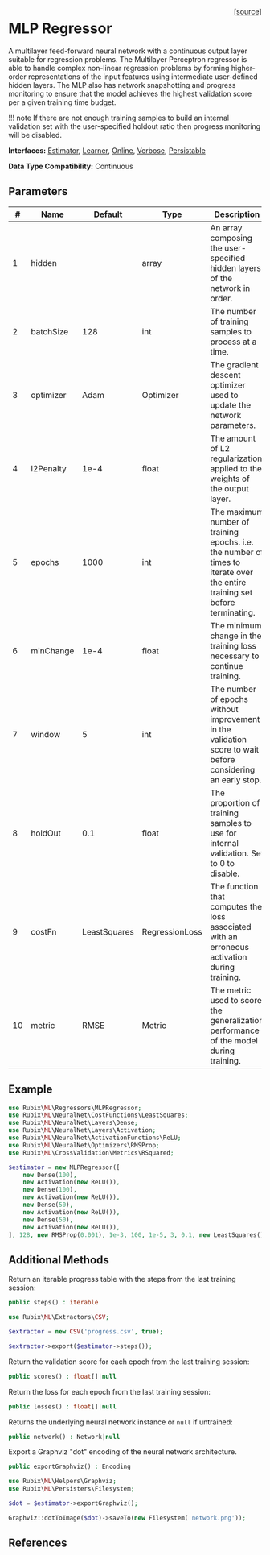 <span style="float:right;"><a href="https://github.com/RubixML/ML/blob/master/src/Regressors/MLPRegressor.php">[source]</a></span>

# MLP Regressor
A multilayer feed-forward neural network with a continuous output layer suitable for regression problems. The Multilayer Perceptron regressor is able to handle complex non-linear regression problems by forming higher-order representations of the input features using intermediate user-defined hidden layers. The MLP also has network snapshotting and progress monitoring to ensure that the model achieves the highest validation score per a given training time budget.

!!! note
    If there are not enough training samples to build an internal validation set with the user-specified holdout ratio then progress monitoring will be disabled.

**Interfaces:** [Estimator](../estimator.md), [Learner](../learner.md), [Online](../online.md), [Verbose](../verbose.md), [Persistable](../persistable.md)

**Data Type Compatibility:** Continuous

## Parameters
| # | Name | Default | Type | Description |
|---|---|---|---|---|
| 1 | hidden | | array | An array composing the user-specified hidden layers of the network in order. |
| 2 | batchSize | 128 | int | The number of training samples to process at a time. |
| 3 | optimizer | Adam | Optimizer | The gradient descent optimizer used to update the network parameters. |
| 4 | l2Penalty | 1e-4 | float | The amount of L2 regularization applied to the weights of the output layer. |
| 5 | epochs | 1000 | int | The maximum number of training epochs. i.e. the number of times to iterate over the entire training set before terminating. |
| 6 | minChange | 1e-4 | float | The minimum change in the training loss necessary to continue training. |
| 7 | window | 5 | int | The number of epochs without improvement in the validation score to wait before considering an early stop. |
| 8 | holdOut | 0.1 | float | The proportion of training samples to use for internal validation. Set to 0 to disable. |
| 9 | costFn | LeastSquares | RegressionLoss | The function that computes the loss associated with an erroneous activation during training. |
| 10 | metric | RMSE | Metric | The metric used to score the generalization performance of the model during training. |

## Example
```php
use Rubix\ML\Regressors\MLPRegressor;
use Rubix\ML\NeuralNet\CostFunctions\LeastSquares;
use Rubix\ML\NeuralNet\Layers\Dense;
use Rubix\ML\NeuralNet\Layers\Activation;
use Rubix\ML\NeuralNet\ActivationFunctions\ReLU;
use Rubix\ML\NeuralNet\Optimizers\RMSProp;
use Rubix\ML\CrossValidation\Metrics\RSquared;

$estimator = new MLPRegressor([
	new Dense(100),
	new Activation(new ReLU()),
	new Dense(100),
	new Activation(new ReLU()),
	new Dense(50),
	new Activation(new ReLU()),
	new Dense(50),
	new Activation(new ReLU()),
], 128, new RMSProp(0.001), 1e-3, 100, 1e-5, 3, 0.1, new LeastSquares(), new RSquared());
```

## Additional Methods
Return an iterable progress table with the steps from the last training session:
```php
public steps() : iterable
```

```php
use Rubix\ML\Extractors\CSV;

$extractor = new CSV('progress.csv', true);

$extractor->export($estimator->steps());
```

Return the validation score for each epoch from the last training session:
```php
public scores() : float[]|null
```

Return the loss for each epoch from the last training session:
```php
public losses() : float[]|null
```

Returns the underlying neural network instance or `null` if untrained:
```php
public network() : Network|null
```

Export a Graphviz "dot" encoding of the neural network architecture.
```php
public exportGraphviz() : Encoding
```

```php
use Rubix\ML\Helpers\Graphviz;
use Rubix\ML\Persisters\Filesystem;

$dot = $estimator->exportGraphviz();

Graphviz::dotToImage($dot)->saveTo(new Filesystem('network.png'));
```

## References
[^1]: G. E. Hinton. (1989). Connectionist learning procedures.
[^2]: L. Prechelt. (1997). Early Stopping - but when?
